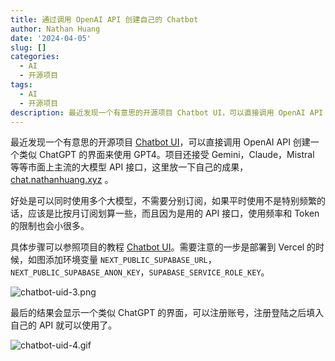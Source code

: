 ```yaml
---
title: 通过调用 OpenAI API 创建自己的 Chatbot
author: Nathan Huang
date: '2024-04-05'
slug: []
categories:
  - AI
  - 开源项目
tags:
  - AI
  - 开源项目
description: 最近发现一个有意思的开源项目 Chatbot UI，可以直接调用 OpenAI API 创建一个类似 ChatGPT 的界面来使用 GPT4。项目还接受 Gemini，Claude，Mistral 等等市面上主流的大模型 API 接口，这里放一下自己的成果。
---
```


最近发现一个有意思的开源项目 [Chatbot UI](https://github.com/mckaywrigley/chatbot-ui)，可以直接调用 OpenAI API 创建一个类似 ChatGPT 的界面来使用 GPT4。项目还接受 Gemini，Claude，Mistral 等等市面上主流的大模型 API 接口，这里放一下自己的成果，[chat.nathanhuang.xyz](https://chat.nathanhuang.xyz/) 。

好处是可以同时使用多个大模型，不需要分别订阅，如果平时使用不是特别频繁的话，应该是比按月订阅划算一些，而且因为是用的 API 接口，使用频率和 Token 的限制也会小很多。

具体步骤可以参照项目的教程 [Chatbot UI](https://github.com/mckaywrigley/chatbot-ui)。需要注意的一步是部署到 Vercel 的时候，如图添加环境变量 `NEXT_PUBLIC_SUPABASE_URL`，`NEXT_PUBLIC_SUPABASE_ANON_KEY`，`SUPABASE_SERVICE_ROLE_KEY`。

![chatbot-uid-3.png](https://dgbp4uvz49ycd.cloudfront.net/chatbot-uid-3.png)

最后的结果会显示一个类似 ChatGPT 的界面，可以注册账号，注册登陆之后填入自己的 API 就可以使用了。

![chatbot-uid-4.gif](https://dgbp4uvz49ycd.cloudfront.net/chatbot-uid-4.gif)


